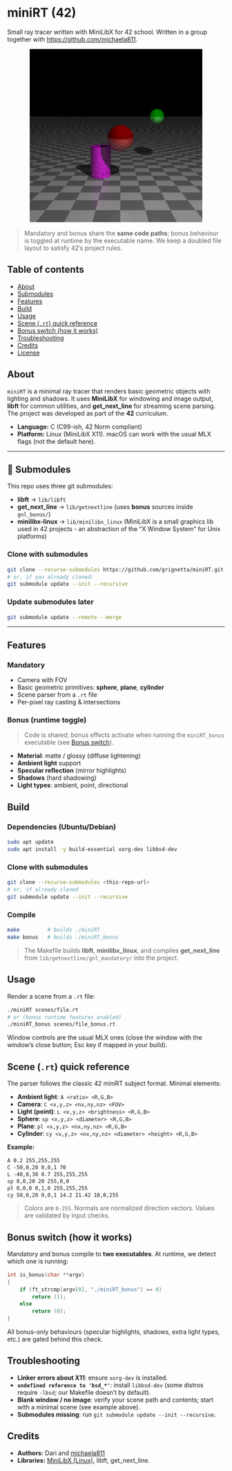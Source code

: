# miniRT (42)

Small ray tracer written with MiniLibX for 42 school. Written in a group together with https://github.com/michaela811.

<p align="center">
  <img src="assets/miniRT_preview.png" width="400" alt="miniRT preview">
</p>

> Mandatory and bonus share the **same code paths**; bonus behaviour is toggled at runtime by the executable name. We keep a doubled file layout to satisfy 42’s project rules.

## Table of contents
- [About](#about)
- [Submodules](#submodules)
- [Features](#features)
- [Build](#build)
- [Usage](#usage)
- [Scene (`.rt`) quick reference](#scene-rt-quick-reference)
- [Bonus switch (how it works)](#bonus-switch-how-it-works)
- [Troubleshooting](#troubleshooting)
- [Credits](#credits)
- [License](#license)

## About
`miniRT` is a minimal ray tracer that renders basic geometric objects with lighting and shadows. It uses **MiniLibX** for windowing and image output, **libft** for common utilities, and **get_next_line** for streaming scene parsing. The project was developed as part of the **42** curriculum.

- **Language:** C (C99-ish, 42 Norm compliant)
- **Platform:** Linux (MiniLibX X11). macOS can work with the usual MLX flags (not the default here).

---

## 🔌 Submodules

This repo uses three git submodules:

- **libft** → `lib/libft`  
- **get_next_line** → `lib/getnextline` (uses **bonus** sources inside `gnl_bonus/`)  
- **minilibx-linux** → `lib/minilibx_linux` (MiniLibX is a small graphics lib used in 42 projects - an abstraction of the “X Window System” for Unix platforms)

### Clone with submodules

```bash
git clone --recurse-submodules https://github.com/grignetta/miniRT.git miniRT
# or, if you already cloned:
git submodule update --init --recursive
```

### Update submodules later

```bash
git submodule update --remote --merge
```
---

## Features
### Mandatory
- Camera with FOV
- Basic geometric primitives: **sphere**, **plane**, **cylinder**
- Scene parser from a `.rt` file
- Per-pixel ray casting & intersections

### Bonus (runtime toggle)
> Code is shared; bonus effects activate when running the `miniRT_bonus` executable (see [Bonus switch](#bonus-switch-how-it-works)).

- **Material**: matte / glossy (diffuse lightening)
- **Ambient light** support
- **Specular reflection** (mirror highlights)
- **Shadows** (hard shadowing)
- **Light types**: ambient, point, directional



## Build
### Dependencies (Ubuntu/Debian)
```bash
sudo apt update
sudo apt install -y build-essential xorg-dev libbsd-dev
```

### Clone with submodules
```bash
git clone --recurse-submodules <this-repo-url>
# or, if already cloned
git submodule update --init --recursive
```

### Compile
```bash
make         # builds ./miniRT
make bonus   # builds ./miniRT_bonus
```

> The Makefile builds **libft**, **minilibx_linux**, and compiles **get_next_line** from `lib/getnextline/gnl_mandatory/` into the project.

## Usage
Render a scene from a `.rt` file:

```bash
./miniRT scenes/file.rt
# or (bonus runtime features enabled)
./miniRT_bonus scenes/file_bonus.rt
```

Window controls are the usual MLX ones (close the window with the window’s close button; Esc key if mapped in your build).

## Scene (`.rt`) quick reference
The parser follows the classic 42 miniRT subject format. Minimal elements:

- **Ambient light**: `A <ratio> <R,G,B>`
- **Camera**: `C <x,y,z> <nx,ny,nz> <FOV>`
- **Light (point)**: `L <x,y,z> <brightness> <R,G,B>`
- **Sphere**: `sp <x,y,z> <diameter> <R,G,B>`
- **Plane**: `pl <x,y,z> <nx,ny,nz> <R,G,B>`
- **Cylinder**: `cy <x,y,z> <nx,ny,nz> <diameter> <height> <R,G,B>`

**Example:**
```rt
A 0.2 255,255,255
C -50,0,20 0,0,1 70
L -40,0,30 0.7 255,255,255
sp 0,0,20 20 255,0,0
pl 0,0,0 0,1,0 255,255,255
cy 50,0,20 0,0,1 14.2 21.42 10,0,255
```

> Colors are `0-255`. Normals are normalized direction vectors. Values are validated by input checks.

## Bonus switch (how it works)
Mandatory and bonus compile to **two executables**. At runtime, we detect which one is running:

```c
int is_bonus(char **argv)
{
    if (ft_strcmp(argv[0], "./miniRT_bonus") == 0)
        return (1);
    else
        return (0);
}
```

All bonus-only behaviours (specular highlights, shadows, extra light types, etc.) are gated behind this check.

## Troubleshooting
- **Linker errors about X11**: ensure `xorg-dev` is installed.
- **`undefined reference to 'bsd_*'`**: install `libbsd-dev` (some distros require `-lbsd`; our Makefile doesn’t by default).
- **Blank window / no image**: verify your scene path and contents; start with a minimal scene (see example above).
- **Submodules missing**: run `git submodule update --init --recursive`.

## Credits
- **Authors:** Dari and [michaela811](https://github.com/michaela811)
- **Libraries:** [MiniLibX (Linux)](https://github.com/42Paris/minilibx-linux), libft, get_next_line.

